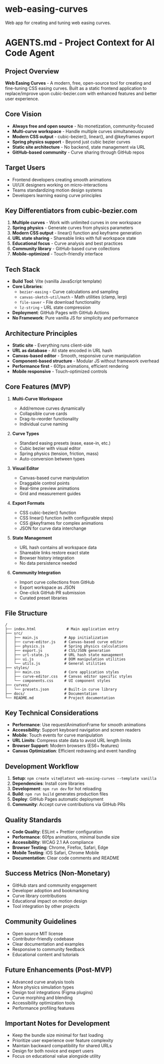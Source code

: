 # web-easing-curves
Web app for creating and tuning web easing curves.
# AGENTS.md - Project Context for AI Code Agent

## Project Overview
**Web Easing Curves** - A modern, free, open-source tool for creating and fine-tuning CSS easing curves. Built as a static frontend application to replace/improve upon cubic-bezier.com with enhanced features and better user experience.

## Core Vision
- **Always free and open source** - No monetization, community-focused
- **Multi-curve workspace** - Handle multiple curves simultaneously 
- **Modern CSS output** - cubic-bezier(), linear(), and @keyframes export
- **Spring physics support** - Beyond just cubic bezier curves
- **Static site architecture** - No backend, state management via URL
- **GitHub-based community** - Curve sharing through GitHub repos

## Target Users
- Frontend developers creating smooth animations
- UI/UX designers working on micro-interactions
- Teams standardizing motion design systems
- Developers learning easing curve principles

## Key Differentiators from cubic-bezier.com
1. **Multiple curves** - Work with unlimited curves in one workspace
2. **Spring physics** - Generate curves from physics parameters
3. **Modern CSS output** - linear() function and keyframe generation
4. **URL state sharing** - Shareable links with full workspace state
5. **Educational focus** - Curve analysis and best practices
6. **Community library** - GitHub-based curve collections
7. **Mobile-optimized** - Touch-friendly interface

## Tech Stack
- **Build Tool**: Vite (vanilla JavaScript template)
- **Core Libraries**:
  - `bezier-easing` - Curve calculations and sampling
  - `canvas-sketch-util/math` - Math utilities (clamp, lerp)
  - `file-saver` - File download functionality
  - `lz-string` - URL state compression
- **Deployment**: GitHub Pages with GitHub Actions
- **No Framework**: Pure vanilla JS for simplicity and performance

## Architecture Principles
- **Static site** - Everything runs client-side
- **URL as database** - All state encoded in URL hash
- **Canvas-based editor** - Smooth, responsive curve manipulation
- **Component-based structure** - Modular JS without framework overhead
- **Performance first** - 60fps animations, efficient rendering
- **Mobile responsive** - Touch-optimized controls

## Core Features (MVP)
1. **Multi-Curve Workspace**
   - Add/remove curves dynamically
   - Collapsible curve cards
   - Drag-to-reorder functionality
   - Individual curve naming

2. **Curve Types**
   - Standard easing presets (ease, ease-in, etc.)
   - Cubic bezier with visual editor
   - Spring physics (tension, friction, mass)
   - Auto-conversion between types

3. **Visual Editor**
   - Canvas-based curve manipulation
   - Draggable control points
   - Real-time preview animations
   - Grid and measurement guides

4. **Export Formats**
   - CSS cubic-bezier() function
   - CSS linear() function (with configurable steps)
   - CSS @keyframes for complex animations
   - JSON for curve data interchange

5. **State Management**
   - URL hash contains all workspace data
   - Shareable links restore exact state
   - Browser history integration
   - No data persistence needed

6. **Community Integration**
   - Import curve collections from GitHub
   - Export workspace as JSON
   - One-click GitHub PR submission
   - Curated preset libraries

## File Structure
```
/
├── index.html              # Main application entry
├── src/
│   ├── main.js            # App initialization
│   ├── curve-editor.js    # Canvas-based curve editor
│   ├── physics.js         # Spring physics calculations
│   ├── export.js          # CSS/JSON generation
│   ├── url-state.js       # URL hash state management
│   ├── ui.js              # DOM manipulation utilities
│   └── utils.js           # General utilities
├── styles/
│   ├── main.css           # Core application styles
│   ├── curve-editor.css   # Canvas editor specific styles
│   └── components.css     # UI component styles
├── curves/
│   └── presets.json       # Built-in curve library
├── docs/                  # Documentation
└── README.md              # Project documentation
```

## Key Technical Considerations
- **Performance**: Use requestAnimationFrame for smooth animations
- **Accessibility**: Support keyboard navigation and screen readers
- **Mobile**: Touch events for curve manipulation
- **URL Limits**: Compress state data to avoid URL length limits
- **Browser Support**: Modern browsers (ES6+ features)
- **Canvas Optimization**: Efficient redrawing and event handling

## Development Workflow
1. **Setup**: `npm create vite@latest web-easing-curves --template vanilla`
2. **Dependencies**: Install core libraries
3. **Development**: `npm run dev` for hot reloading
4. **Build**: `npm run build` generates production files
5. **Deploy**: GitHub Pages automatic deployment
6. **Community**: Accept curve contributions via GitHub PRs

## Quality Standards
- **Code Quality**: ESLint + Prettier configuration
- **Performance**: 60fps animations, minimal bundle size
- **Accessibility**: WCAG 2.1 AA compliance
- **Browser Testing**: Chrome, Firefox, Safari, Edge
- **Mobile Testing**: iOS Safari, Chrome Mobile
- **Documentation**: Clear code comments and README

## Success Metrics (Non-Monetary)
- GitHub stars and community engagement
- Developer adoption and bookmarking
- Curve library contributions
- Educational impact on motion design
- Tool integration by other projects

## Community Guidelines
- Open source MIT license
- Contributor-friendly codebase
- Clear documentation and examples
- Responsive to community feedback
- Educational content and tutorials

## Future Enhancements (Post-MVP)
- Advanced curve analysis tools
- More physics simulation types
- Design tool integrations (Figma plugins)
- Curve morphing and blending
- Accessibility optimization tools
- Performance profiling features

## Important Notes for Development
- Keep the bundle size minimal for fast loading
- Prioritize user experience over feature complexity
- Maintain backward compatibility for shared URLs
- Design for both novice and expert users
- Focus on educational value alongside utility
